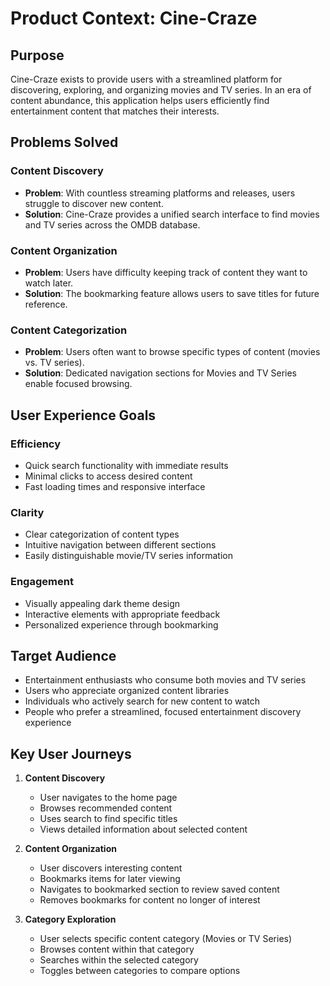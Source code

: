 # Product Context: Cine-Craze

## Purpose

Cine-Craze exists to provide users with a streamlined platform for discovering, exploring, and organizing movies and TV series. In an era of content abundance, this application helps users efficiently find entertainment content that matches their interests.

## Problems Solved

### Content Discovery

- **Problem**: With countless streaming platforms and releases, users struggle to discover new content.
- **Solution**: Cine-Craze provides a unified search interface to find movies and TV series across the OMDB database.

### Content Organization

- **Problem**: Users have difficulty keeping track of content they want to watch later.
- **Solution**: The bookmarking feature allows users to save titles for future reference.

### Content Categorization

- **Problem**: Users often want to browse specific types of content (movies vs. TV series).
- **Solution**: Dedicated navigation sections for Movies and TV Series enable focused browsing.

## User Experience Goals

### Efficiency

- Quick search functionality with immediate results
- Minimal clicks to access desired content
- Fast loading times and responsive interface

### Clarity

- Clear categorization of content types
- Intuitive navigation between different sections
- Easily distinguishable movie/TV series information

### Engagement

- Visually appealing dark theme design
- Interactive elements with appropriate feedback
- Personalized experience through bookmarking

## Target Audience

- Entertainment enthusiasts who consume both movies and TV series
- Users who appreciate organized content libraries
- Individuals who actively search for new content to watch
- People who prefer a streamlined, focused entertainment discovery experience

## Key User Journeys

1. **Content Discovery**

   - User navigates to the home page
   - Browses recommended content
   - Uses search to find specific titles
   - Views detailed information about selected content

2. **Content Organization**

   - User discovers interesting content
   - Bookmarks items for later viewing
   - Navigates to bookmarked section to review saved content
   - Removes bookmarks for content no longer of interest

3. **Category Exploration**
   - User selects specific content category (Movies or TV Series)
   - Browses content within that category
   - Searches within the selected category
   - Toggles between categories to compare options
